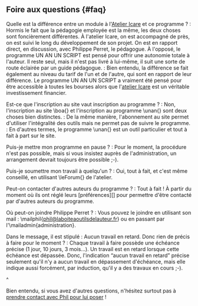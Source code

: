 ## Foire aux questions {#faq}

Quelle est la différence entre un module à l'[Atelier Icare](http://www.atelier-icare.net) et ce programme ?
: Hormis le fait que la pédagogie employée est la même, les deux choses sont foncièrement différentes. À l'atelier Icare, on est accompagné de près, on est suivi le long du développement de son projet. On est en rapport direct, en discussion, avec Philippe Perret, le pédagogue. À l'opposé, le programme UN AN UN SCRIPT est pensé pour offrir une autonomie totale à l'auteur. Il reste seul, mais il n'est pas livré à lui-même, il suit une sorte de route éclairée par un guide pédagogue.
: Bien entendu, la différence se fait également au niveau du tarif de l'un et de l'autre, qui sont en rapport de leur différence. Le programme UN AN UN SCRIPT a vraiment été pensé pour être accessible à toutes les bourses alors que l'[atelier Icare](http://www.atelier-icare.net) est un véritable investissement financier.

Est-ce que l'inscription au site vaut inscription au programme ?
: Non, l'inscription au site \boa{} et l'inscription au programme \unan{} sont deux choses bien distinctes.
: De la même manière, l'abonnement au site permet d'utiliser l'intégralité des outils mais ne permet pas de suivre le programme.
: En d'autres termes, le programme \unan{} est un outil particulier et tout à fait à part sur le site.

Puis-je mettre mon programme en pause ?
: Pour le moment, la procédure n'est pas possible, mais si vous insistez auprès de l'administration, un arrangement devrait toujours être possible ;-).

Puis-je soumettre mon travail à quelqu'un ?
: Oui, tout à fait, et c'est même conseillé, en utilisant \leForum{} de l'atelier.

Peut-on contacter d'autres auteurs du programme ?
: Tout à fait ! À partir du moment où ils ont réglé leurs [préférences][] pour permettre d'être contacté par d'autres auteurs du programme.

Où peut-on joindre Philippe Perret ?
: Vous pouvez le joindre en utilisant son mail : \mailphil{phil@laboiteaoutilsdelauteur.fr} ou en passant par l'\mailadmin{administration}.

Dans le message, il est stipulé : Aucun travail en retard. Donc rien de précis à faire pour le moment ?
: Chaque travail à faire possède une échéance précise (1 jour, 10 jours, 3 mois…). Un travail est en retard lorsque cette échéance est dépassée. Donc, l'indication “aucun travail en retard” précise seulement qu'il n'y a aucun travail en dépassement d'échéance, mais elle indique aussi forcément, par induction, qu'il y a des travaux en cours ;-).

^

Bien entendu, si vous avez d'autres questions, n'hésitez surtout pas à [prendre contact avec Phil pour lui poser](http://www.laboiteaoutilsdelauteur.fr/site/contact) !

